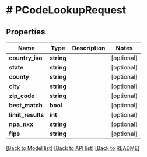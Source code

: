 # # PCodeLookupRequest

## Properties

Name | Type | Description | Notes
------------ | ------------- | ------------- | -------------
**country_iso** | **string** |  | [optional]
**state** | **string** |  | [optional]
**county** | **string** |  | [optional]
**city** | **string** |  | [optional]
**zip_code** | **string** |  | [optional]
**best_match** | **bool** |  | [optional]
**limit_results** | **int** |  | [optional]
**npa_nxx** | **string** |  | [optional]
**fips** | **string** |  | [optional]

[[Back to Model list]](../../README.md#models) [[Back to API list]](../../README.md#endpoints) [[Back to README]](../../README.md)
